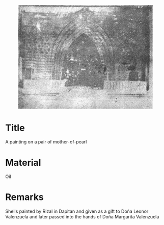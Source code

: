 <figure class="image">

![](/static/files/paintings/dapitan-church-curtains.jpg)

</figure>

# Title
A painting on a pair of mother-of-pearl

# Material
Oil

# Remarks
Shells painted by Rizal in Dapitan and given as a gift to Doña Leonor Valenzuela and later passed into the hands of Doña Margarita Valenzuela
